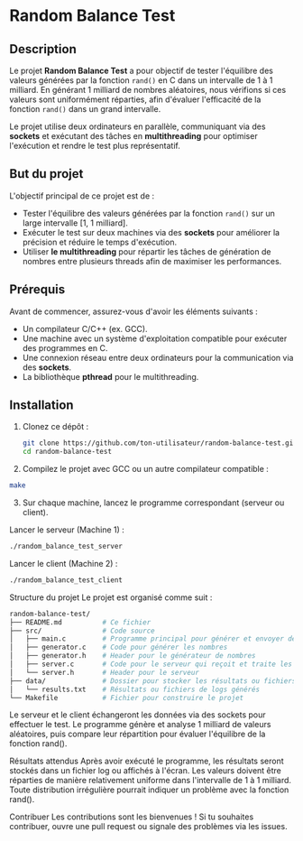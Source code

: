 # Random Balance Test

## Description

Le projet **Random Balance Test** a pour objectif de tester l'équilibre des valeurs générées par la fonction `rand()` en C dans un intervalle de 1 à 1 milliard. En générant 1 milliard de nombres aléatoires, nous vérifions si ces valeurs sont uniformément réparties, afin d'évaluer l'efficacité de la fonction `rand()` dans un grand intervalle.

Le projet utilise deux ordinateurs en parallèle, communiquant via des **sockets** et exécutant des tâches en **multithreading** pour optimiser l'exécution et rendre le test plus représentatif.

## But du projet

L'objectif principal de ce projet est de :

- Tester l'équilibre des valeurs générées par la fonction `rand()` sur un large intervalle [1, 1 milliard].
- Exécuter le test sur deux machines via des **sockets** pour améliorer la précision et réduire le temps d'exécution.
- Utiliser **le multithreading** pour répartir les tâches de génération de nombres entre plusieurs threads afin de maximiser les performances.

## Prérequis

Avant de commencer, assurez-vous d'avoir les éléments suivants :

- Un compilateur C/C++ (ex. GCC).
- Une machine avec un système d'exploitation compatible pour exécuter des programmes en C.
- Une connexion réseau entre deux ordinateurs pour la communication via des **sockets**.
- La bibliothèque **pthread** pour le multithreading.

## Installation

1. Clonez ce dépôt :

   ```bash
   git clone https://github.com/ton-utilisateur/random-balance-test.git
   cd random-balance-test

   ```

2. Compilez le projet avec GCC ou un autre compilateur compatible :

```bash
make
```

3. Sur chaque machine, lancez le programme correspondant (serveur ou client).

Lancer le serveur (Machine 1) :
```bash
./random_balance_test_server
```


Lancer le client (Machine 2) :
```bash
./random_balance_test_client
```

Structure du projet
Le projet est organisé comme suit :

```bash
random-balance-test/
├── README.md          # Ce fichier
├── src/               # Code source
│   ├── main.c         # Programme principal pour générer et envoyer des nombres
│   ├── generator.c    # Code pour générer les nombres
│   ├── generator.h    # Header pour le générateur de nombres
│   ├── server.c       # Code pour le serveur qui reçoit et traite les données
│   └── server.h       # Header pour le serveur
├── data/              # Dossier pour stocker les résultats ou fichiers de test
│   └── results.txt    # Résultats ou fichiers de logs générés
└── Makefile           # Fichier pour construire le projet
```



Le serveur et le client échangeront les données via des sockets pour effectuer le test. Le programme génère et analyse 1 milliard de valeurs aléatoires, puis compare leur répartition pour évaluer l'équilibre de la fonction rand().

Résultats attendus
Après avoir exécuté le programme, les résultats seront stockés dans un fichier log ou affichés à l'écran. Les valeurs doivent être réparties de manière relativement uniforme dans l'intervalle de 1 à 1 milliard. Toute distribution irrégulière pourrait indiquer un problème avec la fonction rand().

Contribuer
Les contributions sont les bienvenues ! Si tu souhaites contribuer, ouvre une pull request ou signale des problèmes via les issues.
